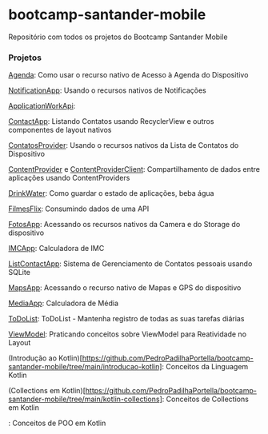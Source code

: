 # bootcamp-santander-mobile

Repositório com todos os projetos do Bootcamp Santander Mobile

### Projetos

[Agenda](https://github.com/PedroPadilhaPortella/bootcamp-santander-mobile/tree/main/Agenda): Como usar o recurso nativo de Acesso à Agenda do Dispositivo

[NotificationApp](https://github.com/PedroPadilhaPortella/bootcamp-santander-mobile/tree/main/NotificationApp): Usando o recursos nativos de Notificações

[ApplicationWorkApi](https://github.com/PedroPadilhaPortella/bootcamp-santander-mobile/tree/main/ApplicationNotification): 

[ContactApp](https://github.com/PedroPadilhaPortella/bootcamp-santander-mobile/tree/main/ContactApp): Listando Contatos usando RecyclerView e outros componentes de layout nativos

[ContatosProvider](https://github.com/PedroPadilhaPortella/bootcamp-santander-mobile/tree/main/ContatosProvider): Usando o recursos nativos da Lista de Contatos do Dispositivo

[ContentProvider](https://github.com/PedroPadilhaPortella/bootcamp-santander-mobile/tree/main/ContentProvider) e [ContentProviderClient](https://github.com/PedroPadilhaPortella/bootcamp-santander-mobile/tree/main/ContentProviderClient): Compartilhamento de dados entre aplicações usando ContentProviders

[DrinkWater](https://github.com/PedroPadilhaPortella/bootcamp-santander-mobile/tree/main/DrinkWater): Como guardar o estado de aplicações, beba água

[FilmesFlix](https://github.com/PedroPadilhaPortella/bootcamp-santander-mobile/tree/main/FilmesFlix): Consumindo dados de uma API

[FotosApp](https://github.com/PedroPadilhaPortella/bootcamp-santander-mobile/tree/main/FotosApp): Acessando os recursos nativos da Camera e do Storage do dispositivo

[IMCApp](https://github.com/PedroPadilhaPortella/bootcamp-santander-mobile/tree/main/IMCApp): Calculadora de IMC

[ListContactApp](https://github.com/PedroPadilhaPortella/bootcamp-santander-mobile/tree/main/ListContactApp): Sistema de Gerenciamento de Contatos pessoais usando SQLite

[MapsApp](https://github.com/PedroPadilhaPortella/bootcamp-santander-mobile/tree/main/MapsApp): Acessando o recurso nativo de Mapas e GPS do dispositivo

[MediaApp](https://github.com/PedroPadilhaPortella/bootcamp-santander-mobile/tree/main/MediaApp): Calculadora de Média

[ToDoList](https://github.com/PedroPadilhaPortella/bootcamp-santander-mobile/tree/main/ToDoList): ToDoList - Mantenha registro de todas as suas tarefas diárias

[ViewModel](https://github.com/PedroPadilhaPortella/bootcamp-santander-mobile/tree/main/ViewModel): Praticando conceitos sobre ViewModel para Reatividade no Layout

(Introdução ao Kotlin)[https://github.com/PedroPadilhaPortella/bootcamp-santander-mobile/tree/main/introducao-kotlin]: Conceitos da Linguagem Kotlin

(Collections em Kotlin)[https://github.com/PedroPadilhaPortella/bootcamp-santander-mobile/tree/main/kotlin-collections]: Conceitos de Collections em Kotlin

[](https://github.com/PedroPadilhaPortella/bootcamp-santander-mobile/tree/main/kotlin-poo): Conceitos de POO em Kotlin
